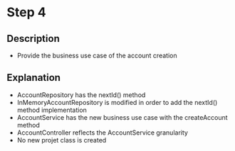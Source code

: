 # Step 4

## Description

- Provide the business use case of the account creation

## Explanation

- AccountRepository has the nextId() method
- InMemoryAccountRepository is modified in order to add the nextId() method implementation
- AccountService has the new business use case with the createAccount method
- AccountController reflects the AccountService granularity
- No new projet class is created